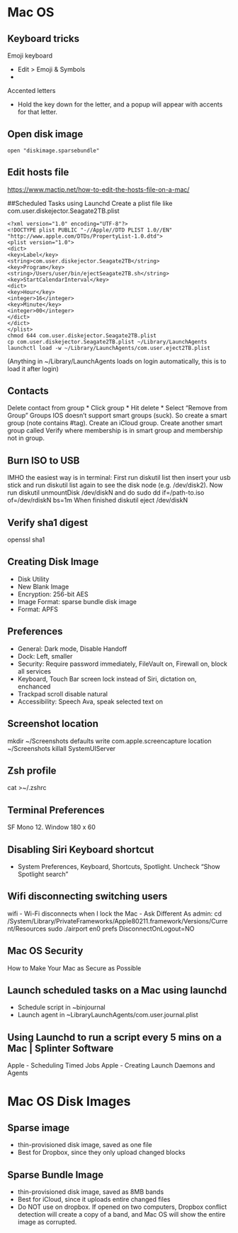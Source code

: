 # Mac OS

## Keyboard tricks
Emoji keyboard
* Edit > Emoji & Symbols
* <ctrl><command><space>

Accented letters
* Hold the key down for the letter, and a popup will appear with accents for that letter.

## Open disk image
```
open "diskimage.sparsebundle"
```

## Edit hosts file
https://www.mactip.net/how-to-edit-the-hosts-file-on-a-mac/

##Scheduled Tasks using Launchd
Create a plist file like com.user.diskejector.Seagate2TB.plist

```
<?xml version="1.0" encoding="UTF-8"?>
<!DOCTYPE plist PUBLIC "-//Apple//DTD PLIST 1.0//EN" "http://www.apple.com/DTDs/PropertyList-1.0.dtd">
<plist version="1.0">
<dict>
<key>Label</key>
<string>com.user.diskejector.Seagate2TB</string>
<key>Program</key>
<string>/Users/user/bin/ejectSeagate2TB.sh</string>
<key>StartCalendarInterval</key>
<dict>
<key>Hour</key>
<integer>16</integer>
<key>Minute</key>
<integer>00</integer>
</dict>
</dict>
</plist>
chmod 644 com.user.diskejector.Seagate2TB.plist
cp com.user.diskejector.Seagate2TB.plist ~/Library/LaunchAgents
launchctl load -w ~/Library/LaunchAgents/com.user.eject2TB.plist
```
(Anything in ~/Library/LaunchAgents loads on login automatically, this is to load it after login)

## Contacts
Delete contact from group * Click group * Hit delete * Select “Remove from Group”
Groups IOS doesn’t support smart groups (suck). So create a smart group (note contains #tag). Create an iCloud group. Create another smart group called Verify where membership is in smart group and membership not in group.

## Burn ISO to USB
IMHO the easiest way is in terminal:
First run diskutil list then insert your usb stick and run diskutil list again to see the disk node (e.g. /dev/disk2). Now run diskutil unmountDisk /dev/diskN and do sudo dd if=/path-to.iso of=/dev/rdiskN bs=1m When finished diskutil eject /dev/diskN

## Verify sha1 digest
openssl sha1

## Creating Disk Image
* Disk Utility
* New Blank Image
* Encryption: 256-bit AES
* Image Format: sparse bundle disk image
* Format: APFS

## Preferences

* General: Dark mode, Disable Handoff
* Dock: Left, smaller
* Security: Require password immediately, FileVault on, Firewall on, block all services
* Keyboard, Touch Bar screen lock instead of Siri, dictation on, enchanced
* Trackpad scroll disable natural
* Accessibility: Speech Ava, speak selected text on

## Screenshot location

mkdir ~/Screenshots
defaults write com.apple.screencapture location ~/Screenshots
killall SystemUIServer

## Zsh profile
cat >~/.zshrc

## Terminal Preferences
SF Mono 12. Window 180 x 60

## Disabling Siri Keyboard shortcut
* System Preferences, Keyboard, Shortcuts, Spotlight. Uncheck “Show Spotlight search”

## Wifi disconnecting switching users

wifi - Wi-Fi disconnects when I lock the Mac - Ask Different
As admin:
cd /System/Library/PrivateFrameworks/Apple80211.framework/Versions/Current/Resources
sudo ./airport en0 prefs DisconnectOnLogout=NO

## Mac OS Security

How to Make Your Mac as Secure as Possible

## Launch scheduled tasks on a Mac using launchd

* Schedule script in ~binjournal
* Launch agent in ~LibraryLaunchAgents/com.user.journal.plist

## Using Launchd to run a script every 5 mins on a Mac | Splinter Software
Apple - Scheduling Timed Jobs
Apple - Creating Launch Daemons and Agents

# Mac OS Disk Images
## Sparse image
* thin-provisioned disk image, saved as one file
* Best for Dropbox, since they only upload changed blocks

## Sparse Bundle Image
* thin-provisioned disk image, saved as 8MB bands
* Best for iCloud, since it uploads entire changed files
* Do NOT use on dropbox. If opened on two computers, Dropbox conflict detection will create a copy of a band, and Mac OS will show the entire image as corrupted.
